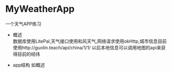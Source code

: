 # MyWeatherApp
一个天气APP练习
* 概述  
数据库使用LitePal,天气接口使用和风天气,网络请求使用okHttp,城市信息目前使用http://guolin.teach/api/china/1/1/
以后本地信息可以调用地图的api来获得目前的经纬

* app结构
如概述

